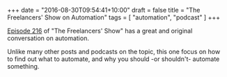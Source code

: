 +++
date = "2016-08-30T09:54:41+10:00"
draft = false
title = "The Freelancers' Show on Automation"
tags = [ "automation", "podcast" ]
+++

[Episode 216](https://devchat.tv/freelancers/216-fs-automation) of "The
Freelancers' Show" has a great and original conversation on automation.

Unlike many other posts and podcasts on the topic, this one focus on how to
find out what to automate, and why you should -or shouldn't- automate
something.
